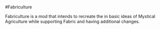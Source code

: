 #Fabriculture

Fabriculture is a mod that intends to recreate the in basic ideas of Mystical Agriculture while supporting Fabric and having additional changes.